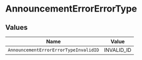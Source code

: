 # AnnouncementErrorErrorType


## Values

| Name                                  | Value                                 |
| ------------------------------------- | ------------------------------------- |
| `AnnouncementErrorErrorTypeInvalidID` | INVALID_ID                            |